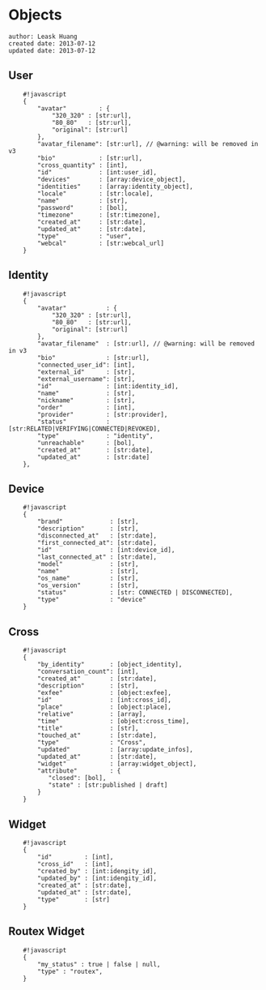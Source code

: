 # Objects

    author: Leask Huang
    created date: 2013-07-12
    updated date: 2013-07-12


## User

        #!javascript
        {
            "avatar"         : {
                "320_320" : [str:url],
                "80_80"   : [str:url],
                "original": [str:url]
            },
            "avatar_filename": [str:url], // @warning: will be removed in v3
            "bio"            : [str:url],
            "cross_quantity" : [int],
            "id"             : [int:user_id],
            "devices"        : [array:device_object],
            "identities"     : [array:identity_object],
            "locale"         : [str:locale],
            "name"           : [str],
            "password"       : [bol],
            "timezone"       : [str:timezone],
            "created_at"     : [str:date],
            "updated_at"     : [str:date],
            "type"           : "user",
            "webcal"         : [str:webcal_url]
        }


## Identity

        #!javascript
        {
            "avatar"           : {
                "320_320" : [str:url],
                "80_80"   : [str:url],
                "original": [str:url]
            },
            "avatar_filename"  : [str:url], // @warning: will be removed in v3
            "bio"              : [str:url],
            "connected_user_id": [int],
            "external_id"      : [str],
            "external_username": [str],
            "id"               : [int:identity_id],
            "name"             : [str],
            "nickname"         : [str],
            "order"            : [int],
            "provider"         : [str:provider],
            "status"           : [str:RELATED|VERIFYING|CONNECTED|REVOKED],
            "type"             : "identity",
            "unreachable"      : [bol],
            "created_at"       : [str:date],
            "updated_at"       : [str:date]
        },


## Device

        #!javascript
        {
            "brand"             : [str],
            "description"       : [str],
            "disconnected_at"   : [str:date],
            "first_connected_at": [str:date],
            "id"                : [int:device_id],
            "last_connected_at" : [str:date],
            "model"             : [str],
            "name"              : [str],
            "os_name"           : [str],
            "os_version"        : [str],
            "status"            : [str: CONNECTED | DISCONNECTED],
            "type"              : "device"
        }


## Cross

        #!javascript
        {
            "by_identity"       : [object_identity],
            "conversation_count": [int],
            "created_at"        : [str:date],
            "description"       : [str],
            "exfee"             : [object:exfee],
            "id"                : [int:cross_id],
            "place"             : [object:place],
            "relative"          : [array],
            "time"              : [object:cross_time],
            "title"             : [str],
            "touched_at"        : [str:date],
            "type"              : "Cross",
            "updated"           : [array:update_infos],
            "updated_at"        : [str:date],
            "widget"            : [array:widget_object],
            "attribute"         : {
               "closed": [bol],
               "state" : [str:published | draft]
            }
        }


## Widget

        #!javascript
        {
            "id"         : [int],
            "cross_id"   : [int],
            "created_by" : [int:idengity_id],
            "updated_by" : [int:idengity_id],
            "created_at" : [str:date],
            "updated_at" : [str:date],
            "type"       : [str]
        }


## Routex Widget

        #!javascript
        {
            "my_status" : true | false | null,
            "type" : "routex",
        }
